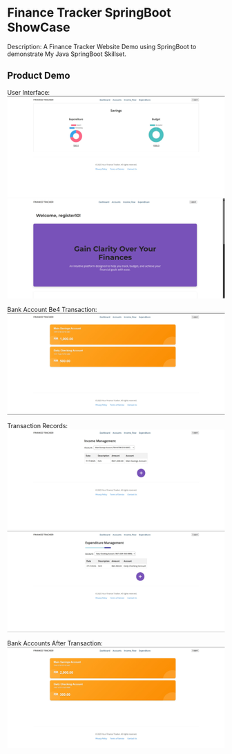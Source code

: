 # Finance Tracker SpringBoot ShowCase
Description: A Finance Tracker Website Demo using SpringBoot to demonstrate My Java SpringBoot Skillset.

## Product Demo
User Interface:
![User Dashboard](/Demo/FI_Dashboard.JPG)
![User Home](/Demo/FI_Home.JPG)

Bank Account Be4 Transaction:
![User Bank Acc Be4](/Demo/Acc_Be4.JPG)

Transaction Records:
![User Income](/Demo/FI_Income.JPG)
![User Expenditure](/Demo/FI_Exp.JPG)

Bank Accounts After Transaction:
![User Bank Acc After](/Demo/Acc_After.JPG)

